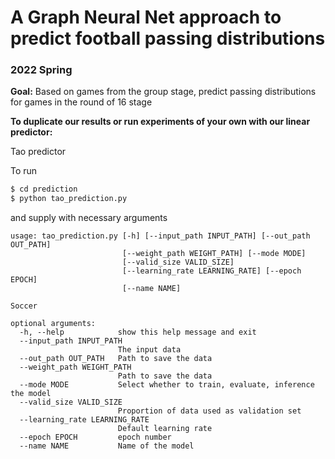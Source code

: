 # A Graph Neural Net approach to predict football passing distributions
### 2022 Spring

**Goal:** Based on games from the group stage, predict passing distributions
for games in the round of 16 stage

**To duplicate our results or run experiments of your own with our linear
predictor:** 

Tao predictor

To run
```bash
$ cd prediction
$ python tao_prediction.py
```

and supply with necessary arguments

```
usage: tao_prediction.py [-h] [--input_path INPUT_PATH] [--out_path OUT_PATH]
                         [--weight_path WEIGHT_PATH] [--mode MODE]
                         [--valid_size VALID_SIZE]
                         [--learning_rate LEARNING_RATE] [--epoch EPOCH]
                         [--name NAME]

Soccer

optional arguments:
  -h, --help            show this help message and exit
  --input_path INPUT_PATH
                        The input data
  --out_path OUT_PATH   Path to save the data
  --weight_path WEIGHT_PATH
                        Path to save the data
  --mode MODE           Select whether to train, evaluate, inference the model
  --valid_size VALID_SIZE
                        Proportion of data used as validation set
  --learning_rate LEARNING_RATE
                        Default learning rate
  --epoch EPOCH         epoch number
  --name NAME           Name of the model
```
